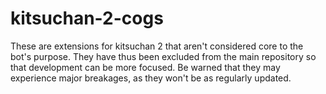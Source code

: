 # kitsuchan-2-cogs
These are extensions for kitsuchan 2 that aren't considered core to the bot's purpose. They have
thus been excluded from the main repository so that development can be more focused. Be warned
that they may experience major breakages, as they won't be as regularly updated.